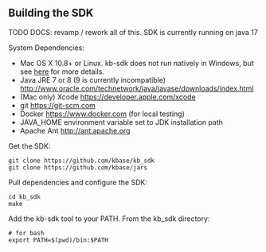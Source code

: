## Building the SDK

TODO DOCS: revamp / rework all of this. SDK is currently running on java 17

System Dependencies:

 - Mac OS X 10.8+ or Linux. kb-sdk does not run natively in Windows, but see [here](doc/FAQ.md#windows) for more details.
 - Java JRE 7 or 8 (9 is currently incompatible) http://www.oracle.com/technetwork/java/javase/downloads/index.html
 - (Mac only) Xcode https://developer.apple.com/xcode
 - git https://git-scm.com
 - Docker https://www.docker.com (for local testing)
 - JAVA_HOME environment variable set to JDK installation path
 - Apache Ant http://ant.apache.org

Get the SDK:

    git clone https://github.com/kbase/kb_sdk
    git clone https://github.com/kbase/jars

Pull dependencies and configure the SDK:

    cd kb_sdk
    make

Add the kb-sdk tool to your PATH.  From the kb_sdk directory:

    # for bash
    export PATH=$(pwd)/bin:$PATH

